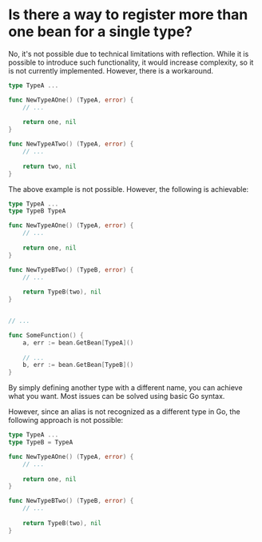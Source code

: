 # Is there a way to register more than one bean for a single type?

No, it's not possible due to technical limitations with reflection. While it is possible to introduce such functionality, it would increase complexity, so it is not currently implemented. However, there is a workaround.

```go
type TypeA ...

func NewTypeAOne() (TypeA, error) {
    // ...
    
    return one, nil
}

func NewTypeATwo() (TypeA, error) {
    // ...
    
    return two, nil
} 
```
The above example is not possible. However, the following is achievable:

```go
type TypeA ...
type TypeB TypeA

func NewTypeAOne() (TypeA, error) {
    // ...
    
    return one, nil
}

func NewTypeBTwo() (TypeB, error) {
    // ...
    
    return TypeB(two), nil
}


// ...

func SomeFunction() {
    a, err := bean.GetBean[TypeA]()
    
    // ...
    b, err := bean.GetBean[TypeB]()
}
```
By simply defining another type with a different name, you can achieve what you want. Most issues can be solved using basic Go syntax.

However, since an alias is not recognized as a different type in Go, the following approach is not possible:
```go
type TypeA ...
type TypeB = TypeA

func NewTypeAOne() (TypeA, error) {
    // ...
    
    return one, nil
}

func NewTypeBTwo() (TypeB, error) {
    // ...
    
    return TypeB(two), nil
}
```